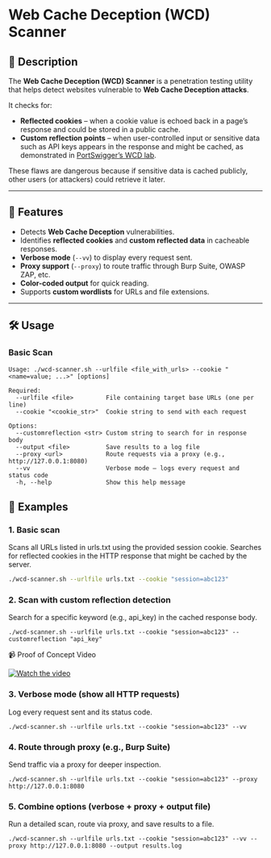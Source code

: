 # Web Cache Deception (WCD) Scanner

## 📌 Description
The **Web Cache Deception (WCD) Scanner** is a penetration testing utility that helps detect websites vulnerable to **Web Cache Deception attacks**.

It checks for:

- **Reflected cookies** – when a cookie value is echoed back in a page’s response and could be stored in a public cache.
- **Custom reflection points** – when user-controlled input or sensitive data such as API keys appears in the response and might be cached, as demonstrated in [PortSwigger’s WCD lab](https://portswigger.net/web-security/web-cache-deception/lab-wcd-exploiting-path-mapping).
  
These flaws are dangerous because if sensitive data is cached publicly, other users (or attackers) could retrieve it later.

---

## 🚀 Features
- Detects **Web Cache Deception** vulnerabilities.
- Identifies **reflected cookies** and **custom reflected data** in cacheable responses.
- **Verbose mode** (`--vv`) to display every request sent.
- **Proxy support** (`--proxy`) to route traffic through Burp Suite, OWASP ZAP, etc.
- **Color-coded output** for quick reading.
- Supports **custom wordlists** for URLs and file extensions.

---

## 🛠 Usage

### Basic Scan

```
Usage: ./wcd-scanner.sh --urlfile <file_with_urls> --cookie "<name=value; ...>" [options]

Required:
  --urlfile <file>         File containing target base URLs (one per line)
  --cookie "<cookie_str>"  Cookie string to send with each request

Options:
  --customreflection <str> Custom string to search for in response body
  --output <file>          Save results to a log file
  --proxy <url>            Route requests via a proxy (e.g., http://127.0.0.1:8080)
  --vv                     Verbose mode — logs every request and status code
  -h, --help               Show this help message
```

## 📖 Examples

### 1️. Basic scan
  Scans all URLs listed in urls.txt using the provided session cookie.
  Searches for reflected cookies in the HTTP response that might be cached by the server.

```bash
./wcd-scanner.sh --urlfile urls.txt --cookie "session=abc123"
```

### 2. Scan with custom reflection detection

Search for a specific keyword (e.g., api_key) in the cached response body.
```
./wcd-scanner.sh --urlfile urls.txt --cookie "session=abc123" --customreflection "api_key"
```
📹 Proof of Concept Video

[![Watch the video](https://img.youtube.com/vi/flCVrDZJp9g/0.jpg)](https://youtu.be/c5ft2xnJ99k)

### 3. Verbose mode (show all HTTP requests)

Log every request sent and its status code.
```
./wcd-scanner.sh --urlfile urls.txt --cookie "session=abc123" --vv
```
### 4. Route through proxy (e.g., Burp Suite)

Send traffic via a proxy for deeper inspection.
```
./wcd-scanner.sh --urlfile urls.txt --cookie "session=abc123" --proxy http://127.0.0.1:8080
```
### 5. Combine options (verbose + proxy + output file)

Run a detailed scan, route via proxy, and save results to a file.
```
./wcd-scanner.sh --urlfile urls.txt --cookie "session=abc123" --vv --proxy http://127.0.0.1:8080 --output results.log
```

